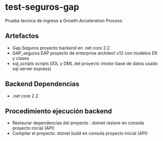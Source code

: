 # test-seguros-gap
Prueba tecnica de ingreso a Growth Acceleration Process

## Artefactos
* Gap.Seguros proyecto backend en .net core 2.2
* GAP_seguros.EAP proyecto de enterprise architect v12 con modelos ER y clases
* sql_scripts scripts DDL y DML del proyecto (motor base de datos usado sql server express)

## Backend Dependencias
* .net core 2.2

## Procedimiento ejecución backend
* Restaurar dependencias del proyecto : dotnet restore en consola proyecto inicial (API)
* Compilar el proyecto: dotnet build en consola proyecto inicial (API)
